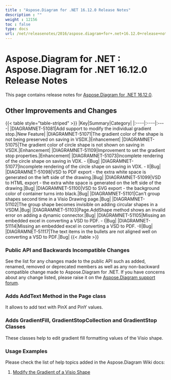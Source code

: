 ```yaml
---
title : "Aspose.Diagram for .NET 16.12.0 Release Notes" 
description : "" 
weight : 12156 
toc : false
type: docs
url: /net/releasenotes/2016/aspose.diagram+for+.net+16.12.0+release+notes/
---
```


# Aspose.Diagram for .NET : Aspose.Diagram for .NET 16.12.0 Release Notes


This page contains release notes for [Aspose.Diagram for .NET 16.12.0](https://www.nuget.org/packages/Aspose.Diagram/16.12.0).

## Other Improvements and Changes

{{< table style="table-striped" >}}
|Key|Summary|Category|
|:----|:----|:----|
|DIAGRAMNET-51081|Add support to modify the individual gradient stop.|New Feature|
|DIAGRAMNET-51071|The gradient color of the shape is not being preserved on saving in VSDX.|Enhancement|
|DIAGRAMNET-51075|The gradient color of circle shape is not shown on saving in VSDX.|Enhancement|
|DIAGRAMNET-51109|Improvement to set the gradient stop properties.|Enhancement|
|DIAGRAMNET-51073|Incomplete rendering of the circle shape on saving in VDX. - I|Bug|
|DIAGRAMNET-51077|Incomplete rendering of the circle shape on saving in VDX. - II|Bug|
|DIAGRAMNET-51098|VSD to PDF export - the extra white space is generated on the left side of the drawing.|Bug|
|DIAGRAMNET-51099|VSD to HTML export - the extra white space is generated on the left side of the drawing.|Bug|
|DIAGRAMNET-51100|VSD to SVG export - the background color of container turns into black.|Bug|
|DIAGRAMNET-51101|Can't group shapes second time in a Visio Drawing page.|Bug|
|DIAGRAMNET-51102|The group shape becomes invisible on adding circular shapes in a VSDM.|Bug|
|DIAGRAMNET-51103|Page.AddShape method shows an invalid error on adding a dynamic connector.|Bug|
|DIAGRAMNET-51105|Missing an embedded excel in converting a VSD to PDF. - I|Bug|
|DIAGRAMNET-51114|Missing an embedded excel in converting a VSD to PDF. -II|Bug|
|DIAGRAMNET-51117|The text items in the bullets are not aligned well on converting a VSD to PDF.|Bug|
{{< /table >}}

### Public API and Backwards Incompatible Changes

See the list for any changes made to the public API such as added, renamed, removed or deprecated members as well as any non-backward compatible change made to Aspose.Diagram for .NET. If you have concerns about any change listed, please raise it on the [Aspose.Diagram support forum](http://www.aspose.com/community/forums/aspose.diagram-product-family/489/showforum.aspx).

### Adds AddText Method in the Page class

It allows to add text with PinX and PinY values.

### Adds GradientFill, GradientStopCollection and GradientStop Classes

These classes help to edit gradient fill formatting values of the Visio shape.

### Usage Examples

Please check the list of help topics added in the Aspose.Diagram Wiki docs:

1.  [Modify the Gradient of a Visio Shape](http://www.aspose.com/docs/display/diagramnet/Modify+the+Gradient+of+a+Visio+Shape)

